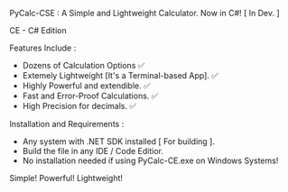 PyCalc-CSE : A Simple and Lightweight Calculator. Now in C#! [ In Dev. ]

CE - C# Edition

Features Include :

- Dozens of Calculation Options ✅
- Extemely Lightweight [It's a Terminal-based App]. ✅
- Highly Powerful and extendible. ✅
- Fast and Error-Proof Calculations. ✅
- High Precision for decimals. ✅

Installation and Requirements :

- Any system with .NET SDK installed [ For building ].
- Build the file in any IDE / Code Editior.
- No installation needed if using PyCalc-CE.exe on Windows Systems!

Simple! Powerful! Lightweight!
